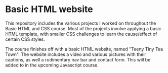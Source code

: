 # Basic HTML website

This repository includes the various projects I worked on throughout the Basic HTML and CSS course. 
Most of the projects involve applying a basic HTML template, with smaller CSS challenges to learn the cause/effect of certain CSS styles. 

The course finishes off with a basic HTML website, named "Teeny Tiny Tea Town". The website includes a video and various pictures with their captions, as well a rudimentary nav bar and contact form. This will be added to in the upcoming Javascript course.
